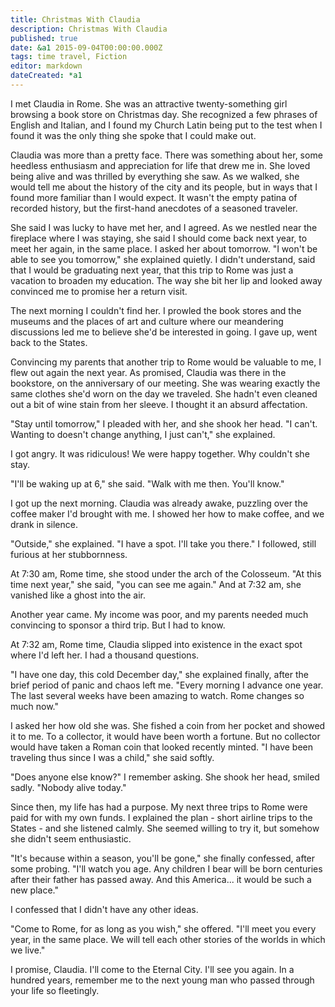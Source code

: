 ```yaml
---
title: Christmas With Claudia
description: Christmas With Claudia
published: true
date: &a1 2015-09-04T00:00:00.000Z
tags: time travel, Fiction
editor: markdown
dateCreated: *a1
---
```


I met Claudia in Rome. She was an attractive twenty-something girl browsing a book store on Christmas day. She recognized a few phrases of English and Italian, and I found my Church Latin being put to the test when I found it was the only thing she spoke that I could make out.

<!-- more -->

Claudia was more than a pretty face. There was something about her, some heedless enthusiasm and appreciation for life that drew me in. She loved being alive and was thrilled by everything she saw. As we walked, she would tell me about the history of the city and its people, but in ways that I found more familiar than I would expect. It wasn't the empty patina of recorded history, but the first-hand anecdotes of a seasoned traveler.

She said I was lucky to have met her, and I agreed. As we nestled near the fireplace where I was staying, she said I should come back next year, to meet her again, in the same place. I asked her about tomorrow. "I won't be able to see you tomorrow," she explained quietly. I didn't understand, said that I would be graduating next year, that this trip to Rome was just a vacation to broaden my education. The way she bit her lip and looked away convinced me to promise her a return visit.

The next morning I couldn't find her. I prowled the book stores and the museums and the places of art and culture where our meandering discussions led me to believe she'd be interested in going. I gave up, went back to the States.

Convincing my parents that another trip to Rome would be valuable to me, I flew out again the next year. As promised, Claudia was there in the bookstore, on the anniversary of our meeting. She was wearing exactly the same clothes she'd worn on the day we traveled. She hadn't even cleaned out a bit of wine stain from her sleeve. I thought it an absurd affectation.

"Stay until tomorrow," I pleaded with her, and she shook her head. "I can't. Wanting to doesn't change anything, I just can't," she explained.

I got angry. It was ridiculous! We were happy together. Why couldn't she stay.

"I'll be waking up at 6," she said. "Walk with me then. You'll know."

I got up the next morning. Claudia was already awake, puzzling over the coffee maker I'd brought with me. I showed her how to make coffee, and we drank in silence.

"Outside," she explained. "I have a spot. I'll take you there." I followed, still furious at her stubbornness.

At 7:30 am, Rome time, she stood under the arch of the Colosseum. "At this time next year," she said, "you can see me again." And at 7:32 am, she vanished like a ghost into the air.

Another year came. My income was poor, and my parents needed much convincing to sponsor a third trip. But I had to know.

At 7:32 am, Rome time, Claudia slipped into existence in the exact spot where I'd left her. I had a thousand questions.

"I have one day, this cold December day," she explained finally, after the brief period of panic and chaos left me. "Every morning I advance one year. The last several weeks have been amazing to watch. Rome changes so much now."

I asked her how old she was. She fished a coin from her pocket and showed it to me. To a collector, it would have been worth a fortune. But no collector would have taken a Roman coin that looked recently minted. "I have been traveling thus since I was a child," she said softly.

"Does anyone else know?" I remember asking. She shook her head, smiled sadly. "Nobody alive today."

Since then, my life has had a purpose. My next three trips to Rome were paid for with my own funds. I explained the plan - short airline trips to the States - and she listened calmly. She seemed willing to try it, but somehow she didn't seem enthusiastic.

"It's because within a season, you'll be gone," she finally confessed, after some probing. "I'll watch you age. Any children I bear will be born centuries after their father has passed away. And this America... it would be such a new place."

I confessed that I didn't have any other ideas.

"Come to Rome, for as long as you wish," she offered. "I'll meet you every year, in the same place. We will tell each other stories of the worlds in which we live."

I promise, Claudia. I'll come to the Eternal City. I'll see you again. In a hundred years, remember me to the next young man who passed through your life so fleetingly.
